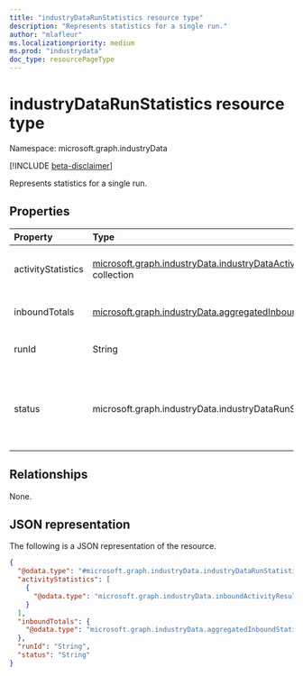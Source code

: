 ```yaml
---
title: "industryDataRunStatistics resource type"
description: "Represents statistics for a single run."
author: "mlafleur"
ms.localizationpriority: medium
ms.prod: "industrydata"
doc_type: resourcePageType
---
```


# industryDataRunStatistics resource type

Namespace: microsoft.graph.industryData

[!INCLUDE [beta-disclaimer](../../includes/beta-disclaimer.md)]

Represents statistics for a single run.

## Properties

| Property           | Type                                                                                                                     | Description                                                                                                                                                    |
| :----------------- | :----------------------------------------------------------------------------------------------------------------------- | :------------------------------------------------------------------------------------------------------------------------------------------------------------- |
| activityStatistics | [microsoft.graph.industryData.industryDataActivityStatistics](industrydata-industrydataactivitystatistics.md) collection | The collection of statistics for each activity included in this run.                                                                                           |
| inboundTotals      | [microsoft.graph.industryData.aggregatedInboundStatistics](industrydata-aggregatedinboundstatistics.md)                  | The aggregate statistics for all inbound flows.                                                                                                                |
| runId              | String                                                                                                                   | The ID of the underlying run for the statistics.                                                                                                               |
| status             | microsoft.graph.industryData.industryDataRunStatus                                                                                                    | The latest status of the run. The possible values are: `running`, `failed`, `completed`, `completedWithErrors`, `completedWithWarnings`, `unknownFutureValue`. |

## Relationships

None.

## JSON representation

The following is a JSON representation of the resource.

<!-- {
  "blockType": "resource",
  "@odata.type": "microsoft.graph.industryData.industryDataRunStatistics"
}
-->

```json
{
  "@odata.type": "#microsoft.graph.industryData.industryDataRunStatistics",
  "activityStatistics": [
    {
      "@odata.type": "microsoft.graph.industryData.inboundActivityResults"
    }
  ],
  "inboundTotals": {
    "@odata.type": "microsoft.graph.industryData.aggregatedInboundStatistics"
  },
  "runId": "String",
  "status": "String"
}
```
